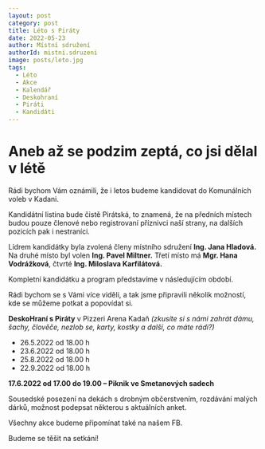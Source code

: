 ```yaml
---
layout: post
category: post
title: Léto s Piráty 
date: 2022-05-23
author: Místní sdružení
authorId: mistni.sdruzeni 
image: posts/leto.jpg
tags:
  - Léto
  - Akce
  - Kalendář
  - Deskohraní
  - Piráti
  - Kandidáti
---
```


# Aneb až se podzim zeptá, co jsi dělal v létě 

Rádi bychom Vám oznámili, že i letos budeme kandidovat do Komunálních voleb v Kadani. 

Kandidátní listina bude čistě Pirátská, to znamená, že na předních místech budou pouze členové nebo registrovaní příznivci naší strany, na dalších pozicích pak i nestraníci.  

Lídrem kandidátky byla zvolená členy místního sdružení **Ing. Jana Hladová.** 
Na druhé místo byl volen **Ing. Pavel Miltner.** 
Třetí místo má **Mgr. Hana Vodrážková**, čtvrté **Ing. Miloslava Karfilátová.**

Kompletní kandidátku a program představíme v následujícím období. 

Rádi bychom se s Vámi více viděli, a tak jsme připravili několik možností, kde se můžeme potkat a popovídat si.

**DeskoHraní s Piráty** v Pizzeri Arena Kadaň
*(zkusíte si s námi zahrát dámu, šachy, člověče, nezlob se, karty, kostky a další, co máte rádi?)*
* 26.5.2022 od 18.00 h
* 23.6.2022 od 18.00 h
* 25.8.2022 od 18.00 h
* 22.9.2022 od 18.00 h

**17.6.2022 od 17.00 do 19.00 – Piknik ve Smetanových sadech**

Sousedské posezení na dekách s drobným občerstvením, rozdávání malých dárků, možnost podepsat některou s aktuálních anket.

Všechny akce budeme připomínat také na našem FB.

Budeme se těšit na setkání!
